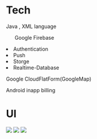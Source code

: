 # Tech

<body>
    Java , XML language


<ol> Google Firebase </ol>


<li>Authentication</li>
<li>Push</li>
<li>Storge</li>
<li>Realtime-Database</li>

Google CloudFlatForm(GoogleMap)

Android inapp billing
   
</body>



# UI
<img src="https://user-images.githubusercontent.com/37282131/83721042-42c7db80-a675-11ea-8b7a-378e06f58256.png" ></img>
<img src="https://user-images.githubusercontent.com/37282131/83721521-31cb9a00-a676-11ea-9643-c21d56089c24.png" ></img>
<img src="https://user-images.githubusercontent.com/37282131/83721445-0ba5fa00-a676-11ea-821b-6ec3382484d7.png" ></img>
